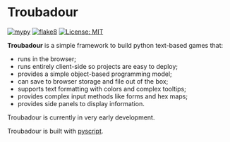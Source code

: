 # Troubadour

[![mypy](https://github.com/vlanore/troubadour/actions/workflows/mypy.yml/badge.svg)](https://github.com/vlanore/troubadour/actions/workflows/mypy.yml) [![flake8](https://github.com/vlanore/troubadour/actions/workflows/flake8.yml/badge.svg)](https://github.com/vlanore/troubadour/actions/workflows/flake8.yml) [![License: MIT](https://img.shields.io/badge/License-MIT-blue.svg)](https://opensource.org/licenses/MIT)

**Troubadour** is a simple framework to build python text-based games that:
* runs in the browser;
* runs entirely client-side so projects are easy to deploy;
* provides a simple object-based programming model;
* can save to browser storage and file out of the box;
* supports text formatting with colors and complex tooltips;
* provides complex input methods like forms and hex maps;
* provides side panels to display information.

Troubadour is currently in very early development.

Troubadour is built with [pyscript](https://pyscript.net/).
